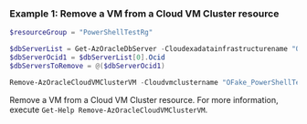 ### Example 1: Remove a VM from a Cloud VM Cluster resource
```powershell
$resourceGroup = "PowerShellTestRg"

$dbServerList = Get-AzOracleDbServer -Cloudexadatainfrastructurename "OFake_PowerShellTestExaInfra" -ResourceGroupName $resourceGroup
$dbServerOcid1 = $dbServerList[0].Ocid
$dbServersToRemove = @($dbServerOcid1)

Remove-AzOracleCloudVMClusterVM -Cloudvmclustername "OFake_PowerShellTestVmCluster" -ResourceGroupName "PowerShellTestRg" -DbServer $dbServersToRemove
```

Remove a VM from a Cloud VM Cluster resource.
For more information, execute `Get-Help Remove-AzOracleCloudVMClusterVM`.